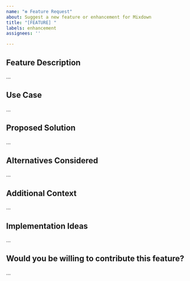 ```yaml
---
name: "❇️ Feature Request"
about: Suggest a new feature or enhancement for Mixdown
title: "[FEATURE] "
labels: enhancement
assignees: ''

---
```


## Feature Description
<!-- A clear and concise description of the feature you'd like to see -->

…

## Use Case
<!-- Describe the use case or problem this feature would solve -->

…

## Proposed Solution
<!-- Describe how you envision this feature working -->

…

## Alternatives Considered
<!-- Have you considered any alternative solutions or workarounds? -->

…

## Additional Context
<!-- Add any other context, mockups, or examples here -->

…

## Implementation Ideas
<!-- Optional: If you have ideas on how this could be implemented -->

…

## Would you be willing to contribute this feature?
<!-- Yes/No/Maybe - no pressure! -->

…
